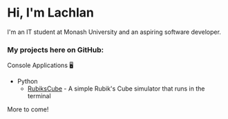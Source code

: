# Hi, I'm Lachlan

I'm an IT student at Monash University and an aspiring software developer.

### My projects here on GitHub:

Console Applications 🖥️
- Python
  - [RubiksCube](https://github.com/lachlantait/RubiksCube) - A simple Rubik's Cube simulator that runs in the terminal

More to come!
